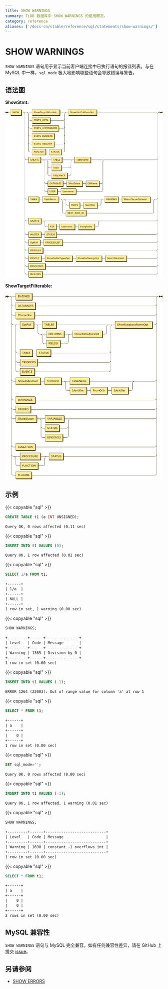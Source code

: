 ```yaml
---
title: SHOW WARNINGS
summary: TiDB 数据库中 SHOW WARNINGS 的使用概况。
category: reference
aliases: ['/docs-cn/stable/reference/sql/statements/show-warnings/']
---
```


# SHOW WARNINGS

`SHOW WARNINGS` 语句用于显示当前客户端连接中已执行语句的报错列表。与在 MySQL 中一样，`sql_mode` 极大地影响哪些语句会导致错误与警告。

## 语法图

**ShowStmt:**

![ShowStmt](/media/sqlgram/ShowStmt.png)

**ShowTargetFilterable:**

![ShowTargetFilterable](/media/sqlgram/ShowTargetFilterable.png)

## 示例

{{< copyable "sql" >}}

```sql
CREATE TABLE t1 (a INT UNSIGNED);
```

```
Query OK, 0 rows affected (0.11 sec)
```

{{< copyable "sql" >}}

```sql
INSERT INTO t1 VALUES (0);
```

```
Query OK, 1 row affected (0.02 sec)
```

{{< copyable "sql" >}}

```sql
SELECT 1/a FROM t1;
```

```
+------+
| 1/a  |
+------+
| NULL |
+------+
1 row in set, 1 warning (0.00 sec)
```

{{< copyable "sql" >}}

```sql
SHOW WARNINGS;
```

```
+---------+------+---------------+
| Level   | Code | Message       |
+---------+------+---------------+
| Warning | 1365 | Division by 0 |
+---------+------+---------------+
1 row in set (0.00 sec)
```

{{< copyable "sql" >}}

```sql
INSERT INTO t1 VALUES (-1);
```

```
ERROR 1264 (22003): Out of range value for column 'a' at row 1
```

{{< copyable "sql" >}}

```sql
SELECT * FROM t1;
```

```
+------+
| a    |
+------+
|    0 |
+------+
1 row in set (0.00 sec)
```

{{< copyable "sql" >}}

```sql
SET sql_mode='';
```

```
Query OK, 0 rows affected (0.00 sec)
```

{{< copyable "sql" >}}

```sql
INSERT INTO t1 VALUES (-1);
```

```
Query OK, 1 row affected, 1 warning (0.01 sec)
```

{{< copyable "sql" >}}

```sql
SHOW WARNINGS;
```

```
+---------+------+---------------------------+
| Level   | Code | Message                   |
+---------+------+---------------------------+
| Warning | 1690 | constant -1 overflows int |
+---------+------+---------------------------+
1 row in set (0.00 sec)
```

{{< copyable "sql" >}}

```sql
SELECT * FROM t1;
```

```
+------+
| a    |
+------+
|    0 |
|    0 |
+------+
2 rows in set (0.00 sec)
```

## MySQL 兼容性

`SHOW WARNINGS` 语句与 MySQL 完全兼容。如有任何兼容性差异，请在 GitHub 上提交 [issue](/report-issue.md)。

## 另请参阅

* [SHOW ERRORS](/sql-statements/sql-statement-show-errors.md)
